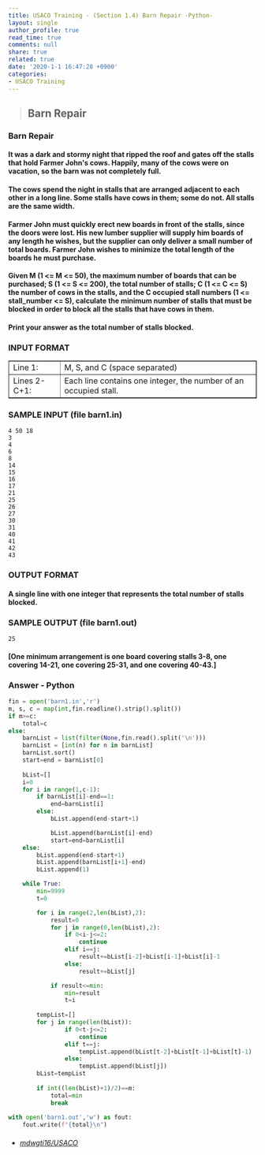 ```yaml
---
title: USACO Training - (Section 1.4) Barn Repair -Python-
layout: single
author_profile: true
read_time: true
comments: null
share: true
related: true
date: '2020-1-1 16:47:28 +0900'
categories:
- USACO Training
---
```


> ## Barn Repair

### Barn Repair
#### It was a dark and stormy night that ripped the roof and gates off the stalls that hold Farmer John's cows. Happily, many of the cows were on vacation, so the barn was not completely full.

#### The cows spend the night in stalls that are arranged adjacent to each other in a long line. Some stalls have cows in them; some do not. All stalls are the same width.

#### Farmer John must quickly erect new boards in front of the stalls, since the doors were lost. His new lumber supplier will supply him boards of any length he wishes, but the supplier can only deliver a small number of total boards. Farmer John wishes to minimize the total length of the boards he must purchase.

#### Given M (1 <= M <= 50), the maximum number of boards that can be purchased; S (1 <= S <= 200), the total number of stalls; C (1 <= C <= S) the number of cows in the stalls, and the C occupied stall numbers (1 <= stall_number <= S), calculate the minimum number of stalls that must be blocked in order to block all the stalls that have cows in them.

#### Print your answer as the total number of stalls blocked.

### INPUT FORMAT

<table border="1">
<tbody><tr> <td> Line 1: </td> <td>M, S, and C (space separated) </td>
</tr><tr> <td> Lines 2-C+1: </td> <td> Each line contains one integer, the
number of an occupied stall.
</td></tr></tbody></table>


### SAMPLE INPUT (file barn1.in)
	4 50 18
	3
	4
	6
	8
	14
	15
	16
	17
	21
	25
	26
	27
	30
	31
	40
	41
	42
	43
	
### OUTPUT FORMAT

#### A single line with one integer that represents the total number of stalls blocked.

### SAMPLE OUTPUT (file barn1.out)
	25
	
#### [One minimum arrangement is one board covering stalls 3-8, one covering 14-21, one covering 25-31, and one covering 40-43.]
		
### Answer - Python
```python
fin = open('barn1.in','r')
m, s, c = map(int,fin.readline().strip().split())
if m>=c:
    total=c
else:
    barnList = list(filter(None,fin.read().split('\n')))
    barnList = [int(n) for n in barnList]
    barnList.sort()
    start=end = barnList[0]
    
    bList=[]
    i=0
    for i in range(1,c-1):
        if barnList[i]-end==1:
            end=barnList[i]
        else:
            bList.append(end-start+1)

            bList.append(barnList[i]-end)
            start=end=barnList[i]
    else:
        bList.append(end-start+1)
        bList.append(barnList[i+1]-end)
        bList.append(1)

    while True:    
        min=9999
        t=0

        for i in range(2,len(bList),2):
            result=0
            for j in range(0,len(bList),2):
                if 0<i-j<=2:
                    continue
                elif i==j:
                    result+=bList[i-2]+bList[i-1]+bList[i]-1
                else:
                    result+=bList[j]

            if result<=min:
                min=result
                t=i
        
        tempList=[]
        for j in range(len(bList)):
                if 0<t-j<=2:
                    continue
                elif t==j:
                    tempList.append(bList[t-2]+bList[t-1]+bList[t]-1)
                else:
                    tempList.append(bList[j])
        bList=tempList        
        
        if int((len(bList)+1)/2)==m:
            total=min
            break
            
with open('barn1.out','w') as fout:
    fout.write(f"{total}\n")
```

* ###### [mdwgti16/USACO]

[mdwgti16/USACO]: https://github.com/mdwgti16/USACO/tree/master/USACO/Chapter%201/Section%201.4